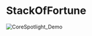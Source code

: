 # StackOfFortune


![CoreSpotlight_Demo](orkoden.github.com/StackOfFortune/StackOfFortune/CoreSpotlight_Demo.png)
